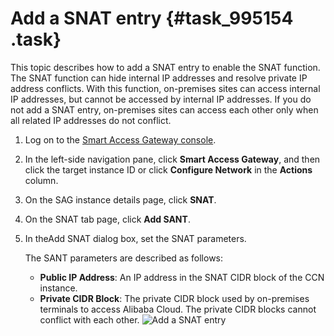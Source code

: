 # Add a SNAT entry {#task_995154 .task}

This topic describes how to add a SNAT entry to enable the SNAT function. The SNAT function can hide internal IP addresses and resolve private IP address conflicts. With this function, on-premises sites can access internal IP addresses, but cannot be accessed by internal IP addresses. If you do not add a SNAT entry, on-premises sites can access each other only when all related IP addresses do not conflict.

1.  Log on to the [Smart Access Gateway console](https://smartag.console.aliyun.com).
2.  In the left-side navigation pane, click **Smart Access Gateway**, and then click the target instance ID or click **Configure Network** in the **Actions** column.
3.  On the SAG instance details page, click **SNAT**.
4.  On the SNAT tab page, click **Add SANT**.
5.  In theAdd SNAT dialog box, set the SNAT parameters. 

    The SANT parameters are described as follows:

    -   **Public IP Address**: An IP address in the SNAT CIDR block of the CCN instance.
    -   **Private CIDR Block**: The private CIDR block used by on-premises terminals to access Alibaba Cloud. The private CIDR blocks cannot conflict with each other.
    ![Add a SNAT entry](http://static-aliyun-doc.oss-cn-hangzhou.aliyuncs.com/assets/img/803493/156571144251427_en-US.png)


